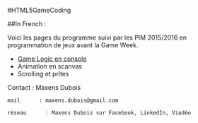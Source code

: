 #HTML5GameCoding

##In French :

Voici les pages du programme suivi par les PIM 2015/2016 en programmation de jeux avant la Game Week.

- [Game Logic en console](https://github.com/Herondil/HTML5GameCoding/blob/master/GameLogic.md)
- Animation en scanvas
- Scrolling et prites




Contact 	: 
    Maxens Dubois

    mail      : maxens.dubois@gmail.com

    réseau		: Maxens Dubois sur Facebook, LinkedIn, Viadéo
